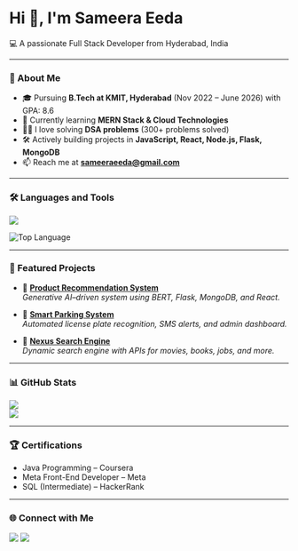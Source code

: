 # Hi 👋, I'm Sameera Eeda

💻 A passionate Full Stack Developer from Hyderabad, India 

---

### 🚀 About Me
- 🎓 Pursuing **B.Tech at KMIT, Hyderabad** (Nov 2022 – June 2026) with GPA: 8.6 
- 🌱 Currently learning **MERN Stack & Cloud Technologies**  
- 👨‍💻 I love solving **DSA problems** (300+ problems solved)  
- 🛠️ Actively building projects in **JavaScript, React, Node.js, Flask, MongoDB**  
- 📫 Reach me at **sameeraeeda@gmail.com**  

---

### 🛠️ Languages and Tools
<p>
  <img src="https://skillicons.dev/icons?i=java,python,html,css,javascript,react,nodejs,express,flask,mongodb,mysql,git,github,aws,postman,vscode" />
</p>

![Top Language](https://img.shields.io/badge/Top%20Language-Java-red)

---

### 📂 Featured Projects
- 🚀 [**Product Recommendation System**](https://github.com/Sameeraeeda/ecommerce)  
  *Generative AI–driven system using BERT, Flask, MongoDB, and React.*  

- 🚗 [**Smart Parking System**](https://github.com/Sameeraeeda/PARKINGSYSTEM)  
  *Automated license plate recognition, SMS alerts, and admin dashboard.*  

- 🔎 [**Nexus Search Engine**](https://github.com/Sameeraeeda/Search-engineproject.git)  
  *Dynamic search engine with APIs for movies, books, jobs, and more.*  

---

### 📊 GitHub Stats
![](https://github-readme-stats.vercel.app/api?username=Sameeraeeda&show_icons=true&theme=radical)  
![](https://github-readme-streak-stats.herokuapp.com/?user=Sameeraeeda&theme=radical)  



---

### 🏆 Certifications
- Java Programming – Coursera  
- Meta Front-End Developer – Meta  
- SQL (Intermediate) – HackerRank  

---

### 🌐 Connect with Me
<p>
<a href="https://www.linkedin.com/in/sameera-eeda-8baaa4264/" target="_blank"><img src="https://img.shields.io/badge/LinkedIn-0A66C2?style=for-the-badge&logo=linkedin&logoColor=white"/></a>
<a href="https://github.com/Sameeraeeda" target="_blank"><img src="https://img.shields.io/badge/GitHub-100000?style=for-the-badge&logo=github&logoColor=white"/></a>
</p>

